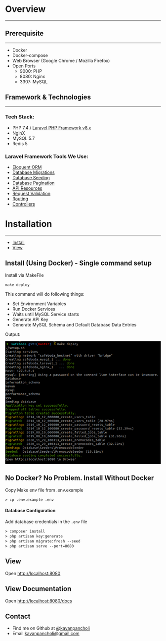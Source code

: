 # Overview

---

## Prerequisite

---

- Docker
- Docker-compose
- Web Browser (Google Chrome / Mozilla Firefox) 
- Open Ports
    - 9000: PHP
    - 8080: Nginx
    - 3307: MySQL

## Framework & Technologies
---

### Tech Stack:
- PHP 7.4 / [Laravel PHP Framework v8.x](http://laravel.com/)
- NginX
- MySQL 5.7
- Redis 5

### Laravel Framework Tools We Use:
- [Eloquent ORM](https://laravel.com/docs/8.x/eloquent)
- [Database Migrations](https://laravel.com/docs/8.x/migrations)
- [Database Seeding](https://laravel.com/docs/8.x/seeding)
- [Database Pagination](https://laravel.com/docs/8.x/pagination)
- [API Resources](https://laravel.com/docs/8.x/eloquent-resources)
- [Request Validation](https://laravel.com/docs/8.x/validation)
- [Routing](https://laravel.com/docs/8.x/routing)
- [Controllers](https://laravel.com/docs/8.x/controllers)

# Installation

---

- [Install](/{{route}}/{{version}}/installation#install)
- [View](/{{route}}/{{version}}/installation#view)

## Install (Using Docker) - Single command setup

Install via MakeFile

```shell script
make deploy
```

This command will do following things:
- Set Environment Variables
- Run Docker Services
- Waits until MySQL Service starts
- Generate API Key
- Generate MySQL Schema and Default Database Data Entries

Output:

![Test List Endpoint](public/img/make-deploy.png)

## No Docker? No Problem. Install Without Docker
Copy Make env file from .env.example
```
> cp .env.example .env
```

#### Database Configuration

Add database credentials in the `.env` file

```
> composer install
> php artisan key:generate
> php artisan migrate:fresh --seed
> php artisan serve --port=8080
```


## View

Open [http://localhost:8080](http://localhost:8080)

## View Documentation

Open [http://localhost:8080/docs](http://localhost:8080/docs)

## Contact 
* Find me on Github at [@kavanpancholi](https://github.com/kavanpancholi)
* Email <kavanpancholi@gmail.com>
